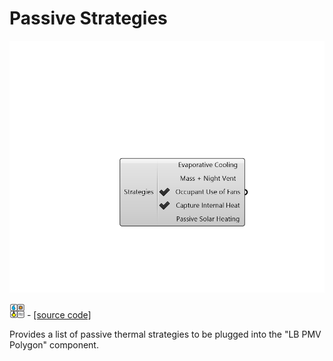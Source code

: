 # Passive Strategies

![](../../.gitbook/assets/Passive_Strategies.png)

![](../../.gitbook/assets/Passive_Strategies%20%281%29.png) - [\[source code\]](https://github.com/ladybug-tools/ladybug-grasshopper/blob/master/ladybug_grasshopper/src//LB%20Passive%20Strategies.py)

Provides a list of passive thermal strategies to be plugged into the "LB PMV Polygon" component.

